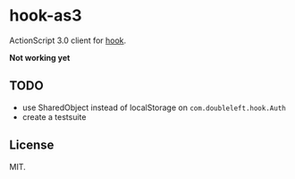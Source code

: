 hook-as3
===

ActionScript 3.0 client for [hook](https://github.com/doubleleft/hook).

**Not working yet**

TODO
---

- use SharedObject instead of localStorage on `com.doubleleft.hook.Auth`
- create a testsuite

License
---

MIT.
